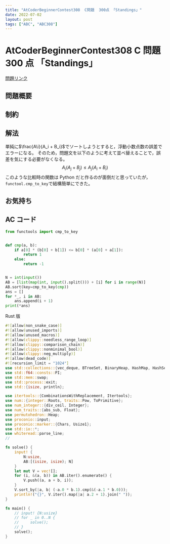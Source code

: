 ```yaml
---
title: "AtCoderBeginnerContest308  C問題  300点 「Standings」"
date: 2022-07-02
layout: post
tags: ["ABC", "ABC308"]
---
```


# AtCoderBeginnerContest308 C 問題 300 点 「Standings」

<a href="https://atcoder.jp/contests/abc308/tasks/abc308_c" blank="_target">問題リンク</a>

## 問題概要

## 制約

## 解法

単純に$\frac{A\i}{A_i + B_i}$でソートしようとすると，浮動小数点数の誤差でエラーになる。
そのため，問題文を以下のように考えて並べ替えることで，誤差を気にする必要がなくなる。
$$A_i(A_j + B_j) \le A_j(A_i + B_i)$$
このような比較時の関数は Python だと作るのが面倒だと思っていたが，`functool.cmp_to_key`で結構簡単にできた。

## お気持ち

## AC コード

```python
from functools import cmp_to_key


def cmp(a, b):
    if a[0] * (b[0] + b[1]) <= b[0] * (a[0] + a[1]):
        return 1
    else:
        return -1


N = int(input())
AB = [list(map(int, input().split())) + [i] for i in range(N)]
AB.sort(key=cmp_to_key(cmp))
ans = []
for *_, i in AB:
    ans.append(i + 1)
print(*ans)
```

Rust 版

```rust
#![allow(non_snake_case)]
#![allow(unused_imports)]
#![allow(unused_macros)]
#![allow(clippy::needless_range_loop)]
#![allow(clippy::comparison_chain)]
#![allow(clippy::nonminimal_bool)]
#![allow(clippy::neg_multiply)]
#![allow(dead_code)]
#![recursion_limit = "1024"]
use std::collections::{vec_deque, BTreeSet, BinaryHeap, HashMap, HashSet, VecDeque};
use std::f64::consts::PI;
use std::mem::swap;
use std::process::exit;
use std::{isize, println};

use itertools::{CombinationsWithReplacement, Itertools};
use num::{integer::Roots, traits::Pow, ToPrimitive};
use num_integer::{div_ceil, Integer};
use num_traits::{abs_sub, Float};
use permutohedron::Heap;
use proconio::input;
use proconio::marker::{Chars, Usize1};
use std::io::*;
use whiteread::parse_line;
//

fn solve() {
    input! {
        N:usize,
        AB:[(isize, isize); N]
    }
    let mut V = vec![];
    for (i, &(a, b)) in AB.iter().enumerate() {
        V.push((a, a + b, i));
    }
    V.sort_by(|a, b| (-a.0 * b.1).cmp(&(-a.1 * b.0)));
    println!("{}", V.iter().map(|a| a.2 + 1).join(" "));
}

fn main() {
    // input! {N:usize}
    // for _ in 0..N {
    //     solve();
    // }
    solve();
}

```
